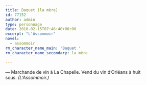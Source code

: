 ```yaml
---
title: Baquet (la mère)
id: 77152
author: admin
type: personnage
date: 2010-02-15T07:46:40+00:00
excerpt: "L'Assommoir"
novel:
  - assommoir
rm_character_name_main: 'Baquet '
rm_character_name_secondary: la mère

---
```

— Marchande de vin à La Chapelle. Vend du vin d&rsquo;Orléans à huit sous. _(L&rsquo;Assommoir.)_